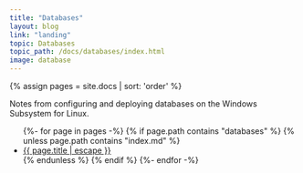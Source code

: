 ```yaml
---
title: "Databases"
layout: blog
link: "landing"
topic: Databases
topic_path: /docs/databases/index.html
image: database
---
```

{% assign pages = site.docs | sort: 'order' %}

Notes from configuring and deploying databases on the Windows Subsystem for Linux.

<ul>
{%- for page in pages -%}
  {% if page.path contains "databases" %}
    {% unless page.path contains "index.md" %}
      <li>
        <a href="{{ page.url | relative_url }}">
          {{ page.title | escape }}
        </a>
      </li>
    {% endunless %}
  {% endif %}
{%- endfor -%}
</ul>